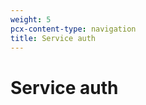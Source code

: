 ```yaml
---
weight: 5
pcx-content-type: navigation
title: Service auth
---
```


# Service auth

<DirectoryListing path="/identity/service-auth" />
